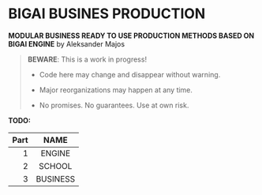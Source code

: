 # BIGAI BUSINES PRODUCTION

**MODULAR BUSINESS READY TO USE PRODUCTION METHODS BASED ON BIGAI ENGINE** by Aleksander Majos

> **BEWARE**: This is a work in progress!
>
> * Code here may change and disappear without warning.
>
> * Major reorganizations may happen at any time.
>
> * No promises. No guarantees. Use at own risk.

**TODO:**

Part|   NAME   
---:|:--------:
1|  ENGINE  |1
2|  SCHOOL  |2
3| BUSINESS |3
